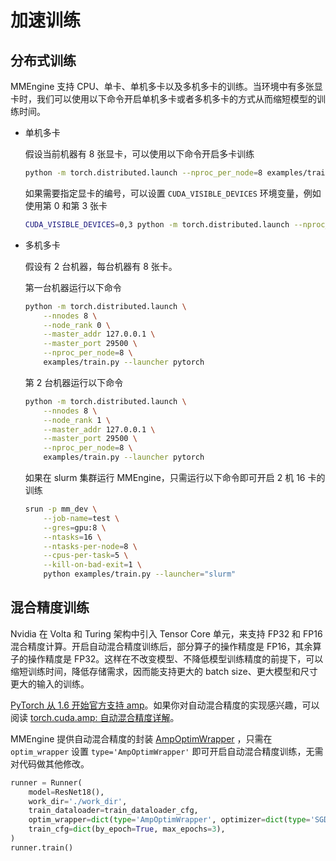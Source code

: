 # 加速训练

## 分布式训练

MMEngine 支持 CPU、单卡、单机多卡以及多机多卡的训练。当环境中有多张显卡时，我们可以使用以下命令开启单机多卡或者多机多卡的方式从而缩短模型的训练时间。

- 单机多卡

  假设当前机器有 8 张显卡，可以使用以下命令开启多卡训练

  ```bash
  python -m torch.distributed.launch --nproc_per_node=8 examples/train.py --launcher pytorch
  ```

  如果需要指定显卡的编号，可以设置 `CUDA_VISIBLE_DEVICES` 环境变量，例如使用第 0 和第 3 张卡

  ```bash
  CUDA_VISIBLE_DEVICES=0,3 python -m torch.distributed.launch --nproc_per_node=2 examples/train.py --launcher pytorch
  ```

- 多机多卡

  假设有 2 台机器，每台机器有 8 张卡。

  第一台机器运行以下命令

  ```bash
  python -m torch.distributed.launch \
      --nnodes 8 \
      --node_rank 0 \
      --master_addr 127.0.0.1 \
      --master_port 29500 \
      --nproc_per_node=8 \
      examples/train.py --launcher pytorch
  ```

  第 2 台机器运行以下命令

  ```bash
  python -m torch.distributed.launch \
      --nnodes 8 \
      --node_rank 1 \
      --master_addr 127.0.0.1 \
      --master_port 29500 \
      --nproc_per_node=8 \
      examples/train.py --launcher pytorch
  ```

  如果在 slurm 集群运行 MMEngine，只需运行以下命令即可开启 2 机 16 卡的训练

  ```bash
  srun -p mm_dev \
      --job-name=test \
      --gres=gpu:8 \
      --ntasks=16 \
      --ntasks-per-node=8 \
      --cpus-per-task=5 \
      --kill-on-bad-exit=1 \
      python examples/train.py --launcher="slurm"
  ```

## 混合精度训练

Nvidia 在 Volta 和 Turing 架构中引入 Tensor Core 单元，来支持 FP32 和 FP16 混合精度计算。开启自动混合精度训练后，部分算子的操作精度是 FP16，其余算子的操作精度是 FP32。这样在不改变模型、不降低模型训练精度的前提下，可以缩短训练时间，降低存储需求，因而能支持更大的 batch size、更大模型和尺寸更大的输入的训练。

[PyTorch 从 1.6 开始官方支持 amp](https://pytorch.org/blog/accelerating-training-on-nvidia-gpus-with-pytorch-automatic-mixed-precision/)。如果你对自动混合精度的实现感兴趣，可以阅读 [torch.cuda.amp: 自动混合精度详解](https://zhuanlan.zhihu.com/p/348554267)。

MMEngine 提供自动混合精度的封装 [AmpOptimWrapper](mmengine.optim.AmpOptimWrapper) ，只需在 `optim_wrapper` 设置 `type='AmpOptimWrapper'` 即可开启自动混合精度训练，无需对代码做其他修改。

```python
runner = Runner(
    model=ResNet18(),
    work_dir='./work_dir',
    train_dataloader=train_dataloader_cfg,
    optim_wrapper=dict(type='AmpOptimWrapper', optimizer=dict(type='SGD', lr=0.001, momentum=0.9)),
    train_cfg=dict(by_epoch=True, max_epochs=3),
)
runner.train()
```
